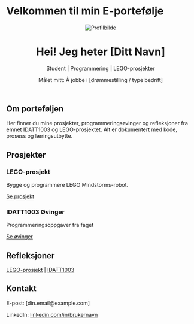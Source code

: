 # Velkommen til min E-portefølje

<link rel="stylesheet" href="assets/style.css">

<header>
  <img src="assets/profile.jpg" alt="Profilbilde" class="profile-img">
  <h1>Hei! Jeg heter [Ditt Navn]</h1>
  <p>Student | Programmering | LEGO-prosjekter</p>
  <p>Målet mitt: Å jobbe i [drømmestilling / type bedrift]</p>
</header>

<section>
  <h2>Om porteføljen</h2>
  <p>Her finner du mine prosjekter, programmeringsøvinger og refleksjoner fra emnet IDATT1003 og LEGO-prosjektet. Alt er dokumentert med kode, prosess og læringsutbytte.</p>
</section>

<section>
  <h2>Prosjekter</h2>
  <div class="project-card">
    <h3>LEGO-prosjekt</h3>
    <p>Bygge og programmere LEGO Mindstorms-robot.</p>
    <a href="projects/lego_project.md">Se prosjekt</a>
  </div>
  <div class="project-card">
    <h3>IDATT1003 Øvinger</h3>
    <p>Programmeringsoppgaver fra faget</p>
    <a href="projects/programming1/exercise1.md">Se øvinger</a>
  </div>
</section>

<section>
  <h2>Refleksjoner</h2>
  <a href="reflections/lego_reflection.md">LEGO-prosjekt</a> | 
  <a href="reflections/course_reflection.md">IDATT1003</a>
</section>

<section>
  <h2>Kontakt</h2>
  <p>E-post: [din.email@example.com]</p>
  <p>LinkedIn: <a href="https://linkedin.com/in/brukernavn">linkedin.com/in/brukernavn</a></p>
</section>
